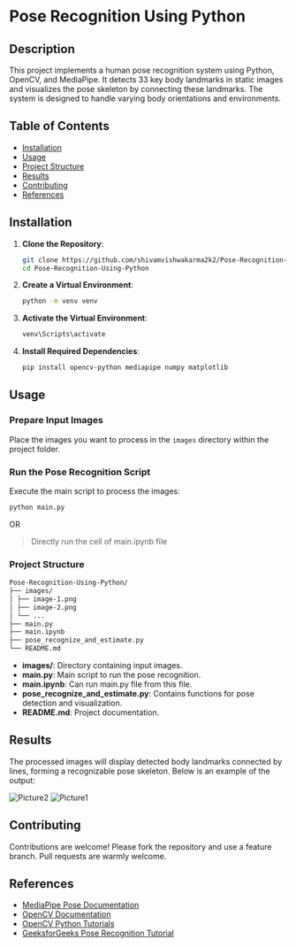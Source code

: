 # Pose Recognition Using Python

## Description

This project implements a human pose recognition system using Python, OpenCV, and MediaPipe. It detects 33 key body landmarks in static images and visualizes the pose skeleton by connecting these landmarks. The system is designed to handle varying body orientations and environments.

## Table of Contents

-   [Installation](#installation)
-   [Usage](#usage)
-   [Project Structure](#project-structure)
-   [Results](#results)
-   [Contributing](#contributing)
-   [References](#references)

## Installation

1. **Clone the Repository**:

    ```bash
    git clone https://github.com/shivamvishwakarma2k2/Pose-Recognition-Using-Python.git
    cd Pose-Recognition-Using-Python
    ```

2. **Create a Virtual Environment**:

    ```bash
    python -m venv venv
    ```

3. **Activate the Virtual Environment**:

    ```bash
    venv\Scripts\activate
    ```

4. **Install Required Dependencies**:

    ```bash
    pip install opencv-python mediapipe numpy matplotlib
    ```

## Usage

### Prepare Input Images

Place the images you want to process in the `images` directory within the project folder.

### Run the Pose Recognition Script

Execute the main script to process the images:

```bash
python main.py
```

OR 

> Directly run the cell of main.ipynb file


### Project Structure

```bash
Pose-Recognition-Using-Python/
├── images/
│ ├── image-1.png
│ ├── image-2.png
│ └── ...
├── main.py
├── main.ipynb
├── pose_recognize_and_estimate.py
└── README.md
```

-   **images/**: Directory containing input images.
-   **main.py**: Main script to run the pose recognition.
-   **main.ipynb**: Can run main.py file from this file.
-   **pose_recognize_and_estimate.py**: Contains functions for pose detection and visualization.
-   **README.md**: Project documentation.

## Results

The processed images will display detected body landmarks connected by lines, forming a recognizable pose skeleton. Below is an example of the output:

![Picture2](https://github.com/user-attachments/assets/338c1da5-289f-4669-b7ae-015bd54fdd24)
![Picture1](https://github.com/user-attachments/assets/ce8b992a-780c-4819-968c-028c1feafd4d)


## Contributing

Contributions are welcome! Please fork the repository and use a feature branch. Pull requests are warmly welcome.

## References

-   [MediaPipe Pose Documentation](https://google.github.io/mediapipe/)
-   [OpenCV Documentation](https://docs.opencv.org/)
-   [OpenCV Python Tutorials](https://opencv-python-tutroals.readthedocs.io/)
-   [GeeksforGeeks Pose Recognition Tutorial](https://www.geeksforgeeks.org/)
